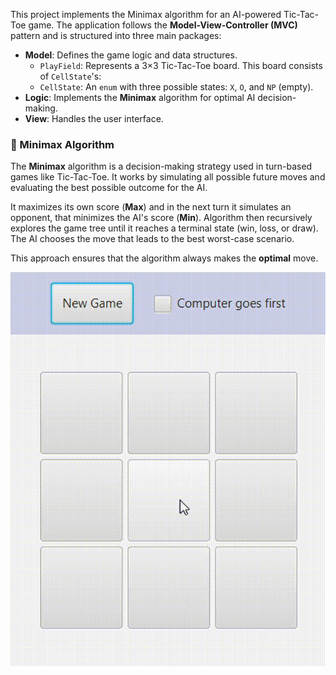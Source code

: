 This project implements the Minimax algorithm for an AI-powered Tic-Tac-Toe game. The application follows the **Model-View-Controller (MVC)** pattern and is structured into three main packages:
- **Model**: Defines the game logic and data structures.
    - `PlayField`: Represents a 3×3 Tic-Tac-Toe board. This board consists of `CellState`'s:
    - `CellState`: An `enum` with three possible states: `X`, `O`, and `NP` (empty).
- **Logic**: Implements the **Minimax** algorithm for optimal AI decision-making.
- **View**: Handles the user interface.

### 🤖 Minimax Algorithm
The **Minimax** algorithm is a decision-making strategy used in turn-based games like Tic-Tac-Toe. It works by simulating all possible future moves and evaluating the best possible outcome for the AI.

It maximizes its own score (**Max**) and in the next turn it simulates an opponent, that minimizes the AI's score (**Min**). Algorithm then recursively explores the game tree until it reaches a terminal state (win, loss, or draw). The AI chooses the move that leads to the best worst-case scenario.

This approach ensures that the algorithm always makes the **optimal** move.

![Game Demo](TicTacToe.gif)
